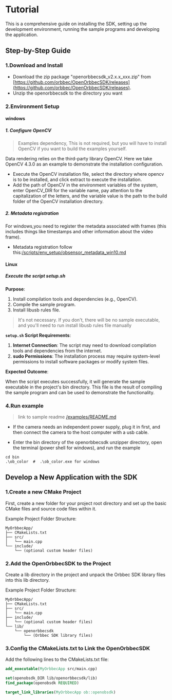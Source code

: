 # Tutorial

This is a comprehensive guide on installing the SDK, setting up the development environment, running the sample programs and developing the application.

## Step-by-Step Guide

### 1.Download and Install

- Download the zip package "openorbbecsdk_v2.x.x_xxx.zip" from [https://github.com/orbbec/OpenOrbbecSDK/releases](https://github.com/orbbec/OpenOrbbecSDK/releases).
- Unzip the openorbbecsdk to the directory you want

### 2.Environment Setup

#### windows

##### 1. Configure OpenCV

> Examples dependency, This is not required, but you will have to install OpenCV if you want to build the examples yourself.

Data rendering relies on the third-party library OpenCV. Here we take OpenCV 4.3.0 as an example to demonstrate the installation configuration.

- Execute the OpenCV installation file, select the directory where opencv is to be installed, and click extract to execute the installation.
- Add the path of OpenCV in the environment variables of the system, enter OpenCV_DIR for the variable name, pay attention to the capitalization of the letters, and the variable value is the path to the build folder of the OpenCV installation directory.

##### 2. Metadata registration

For windows,you need to register the metadata associated with frames (this includes things like timestamps and other information about the video frame).

- Metadata registration follow this:[/scripts/env_setup/obsensor_metadata_win10.md](/scripts/env_setup/obsensor_metadata_win10.md)

#### Linux

##### Execute the script setup.sh

**Purpose**:

1. Install compilation tools and dependencies (e.g., OpenCV).
2. Compile the sample program.
3. Install libusb rules file.

> It's not necessary. If you don't, there will be no sample executable, and you'll need to run install libusb rules file manually

**`setup.sh` Script Requirements**:

1. **Internet Connection**: The script may need to download compilation tools and dependencies from the internet.
2. **sudo Permissions**: The installation process may require system-level permissions to install software packages or modify system files.

**Expected Outcome**:

When the script executes successfully, it will generate the sample executable in the project's bin directory. This file is the result of compiling the sample program and can be used to demonstrate the functionality.

### 4.Run example

> link to sample readme [/examples/README.md](/examples/README.md)

- If the camera needs an independent power supply, plug it in first, and then connect the camera to the host computer with a usb cable.

- Enter the bin directory of the openorbbecsdk unzipper directory, open the terminal (power shell for windows), and run the example

```shell
cd bin
.\ob_color  #  .\ob_color.exe for windows
```

## Develop a New Application with the SDK

### 1.Create a new CMake Project

First, create a new folder for your project root directory and set up the basic CMake files and source code files within it.

Example Project Folder Structure:

```plaintext
MyOrbbecApp/
├── CMakeLists.txt
├── src/
│   └── main.cpp
└── include/
    └── (optional custom header files)
```

### 2.Add the OpenOrbbecSDK to the Project

Create a lib directory in the project and unpack the Orbbec SDK library files into this lib directory.

Example Project Folder Structure:

```plaintext
MyOrbbecApp/
├── CMakeLists.txt
├── src/
│   └── main.cpp
├── include/
│   └── (optional custom header files)
└── lib/
    └── openorbbecsdk
        └── (Orbbec SDK library files)
```

### 3.Config the CMakeLists.txt to Link the OpenOrbbecSDK

Add the following lines to the CMakeLists.txt file:

```cmake
add_executable(MyOrbbecApp src/main.cpp)

set(openobsdk_DIR lib/openorbbecsdk/lib)
find_package(openobsdk REQUIRED)

target_link_libraries(MyOrbbecApp ob::openobsdk)
```
